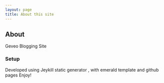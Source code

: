 ```yaml
---
layout: page
title: About this site
---
```

## About
 Geveo Blogging Site 

### Setup
 Developed using Jeykill static generator , with emerald template and github pages
Enjoy!